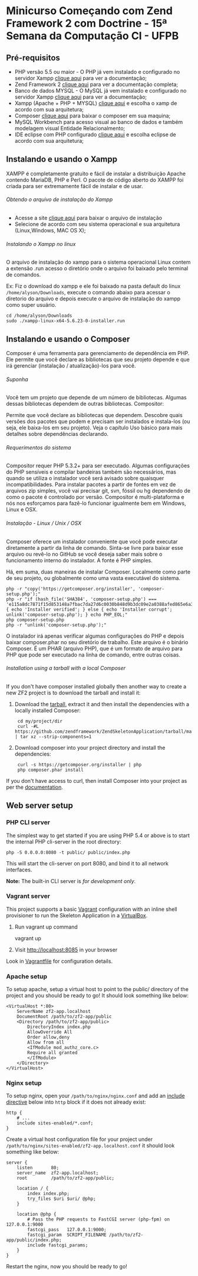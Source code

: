 Minicurso Começando com Zend Framework 2 com Doctrine - 15ª Semana da Computação CI - UFPB
=======================

Pré-requisitos
------------
* PHP versão 5.5 ou maior - O PHP já vem instalado e configurado no servidor Xampp [clique aqui](http://php.net/manual/pt_BR/) para ver a documentação;
* Zend Framework 2 [clique aqui](https://framework.zend.com/manual/2.4/en/index.html) para ver a documentação completa;
* Banco de dados MYSQL - O MySQL já vem instalado e configurado no servidor Xampp [clique aqui](https://dev.mysql.com/doc/refman/5.7/en/) para ver a documentação;
* Xampp (Apache + PHP + MYSQL) [clique aqui](https://www.apachefriends.org/pt_br/index.html) e escolha o xamp de acordo com sua arquitetura;
* Composer [clique aqui](https://getcomposer.org/download/) para baixar o composer em sua maquina;
* MySQL Workbench para acesso visual ao banco de dados e também modelagem visual Entidade Relacionalmento;
* IDE eclipse com PHP configurado [clique aqui](https://eclipse.org/pdt/#download) e escolha eclipse de acordo com sua arquitetura;


Instalando e usando o Xampp
---------------------------

XAMPP é completamente gratuito e fácil de instalar a distribuição Apache contendo MariaDB, PHP e Perl.
O pacote de código aberto do XAMPP foi criada para ser extremamente fácil de instalar e de usar.

###### Obtendo o arquivo de instalação do Xampp

* Acesse a site [clique aqui](https://www.apachefriends.org/pt_br/index.html) para baixar o arquivo de instalação
* Selecione de acordo com seu sistema operacional e sua arquitetura (Linux,Windows, MAC OS X);

###### Instalando o Xampp no linux

O arquivo de instalação do xampp para o sistema operacional Linux contem a extensão .run acesso o diretório onde o arquivo foi baixado pelo terminal de comandos.

Ex: Fiz o download do xampp e ele foi baixado na pasta default do linux `/home/alyson/Downloads`, execute o comando abaixo para acessar o diretorio do arquivo e depois
execute o arquivo de instalação do xampp como super usuário.

```
cd /home/alyson/Downloads
sudo ./xampp-linux-x64-5.6.23-0-installer.run
```

Instalando e usando o Composer
---------------------------

Composer é uma ferramenta para gerenciamento de dependência em PHP. Ele permite que você declare as bibliotecas
que seu projeto depende e que irá gerenciar (instalação / atualização)-los para você.

###### Suponha

Você tem um projeto que depende de um número de bibliotecas.
Algumas dessas bibliotecas dependem de outras bibliotecas.
Compositor:

Permite que você declare as bibliotecas que dependem.
Descobre quais versões dos pacotes que podem e precisam ser instalados e instala-los (ou seja, ele baixa-los em seu projeto).
Veja o capítulo Uso básico para mais detalhes sobre dependências declarando.

###### Requerimentos do sistema

Compositor requer PHP 5.3.2+ para ser executado. Algumas configurações do PHP sensíveis e compilar bandeiras também são necessários,
mas quando se utiliza o instalador você será avisado sobre quaisquer incompatibilidades.
Para instalar pacotes a partir de fontes em vez de arquivos zip simples, você vai precisar git, svn, fóssil ou hg dependendo de como o pacote é controlado por versão.
Compositor é multi-plataforma e nós nos esforçamos para fazê-lo funcionar igualmente bem em Windows, Linux e OSX.

###### Instalação - Linux / Unix / OSX

Composer oferece um instalador conveniente que você pode executar diretamente a partir da linha de comando.
Sinta-se livre para baixar esse arquivo ou revê-lo no GitHub se você deseja saber mais sobre o funcionamento interno do instalador.
A fonte é PHP simples.

Há, em suma, duas maneiras de instalar Composer. Localmente como parte de seu projeto, ou globalmente como uma vasta executável do sistema.

```
php -r "copy('https://getcomposer.org/installer', 'composer-setup.php');"
php -r "if (hash_file('SHA384', 'composer-setup.php') === 'e115a8dc7871f15d853148a7fbac7da27d6c0030b848d9b3dc09e2a0388afed865e6a3d6b3c0fad45c48e2b5fc1196ae') { echo 'Installer verified'; } else { echo 'Installer corrupt'; unlink('composer-setup.php'); } echo PHP_EOL;"
php composer-setup.php
php -r "unlink('composer-setup.php');"
```

O instalador irá apenas verificar algumas configurações do PHP e depois baixar composer.phar no seu diretório de trabalho.
Este arquivo é o binário Composer. É um PHAR (arquivo PHP), que é um formato de arquivo para PHP que pode ser executado na linha de comando, entre outras coisas.

###### Installation using a tarball with a local Composer

If you don't have composer installed globally then another way to create a new ZF2 project is to download the tarball and install it:

1. Download the [tarball](https://github.com/zendframework/ZendSkeletonApplication/tarball/master), extract it and then install the dependencies with a locally installed Composer:

        cd my/project/dir
        curl -#L https://github.com/zendframework/ZendSkeletonApplication/tarball/master | tar xz --strip-components=1
    

2. Download composer into your project directory and install the dependencies:

        curl -s https://getcomposer.org/installer | php
        php composer.phar install

If you don't have access to curl, then install Composer into your project as per the [documentation](https://getcomposer.org/doc/00-intro.md).

Web server setup
----------------

### PHP CLI server

The simplest way to get started if you are using PHP 5.4 or above is to start the internal PHP cli-server in the root
directory:

    php -S 0.0.0.0:8080 -t public/ public/index.php

This will start the cli-server on port 8080, and bind it to all network
interfaces.

**Note:** The built-in CLI server is *for development only*.

### Vagrant server

This project supports a basic [Vagrant](http://docs.vagrantup.com/v2/getting-started/index.html) configuration with an inline shell provisioner to run the Skeleton Application in a [VirtualBox](https://www.virtualbox.org/wiki/Downloads).

1. Run vagrant up command

    vagrant up

2. Visit [http://localhost:8085](http://localhost:8085) in your browser

Look in [Vagrantfile](Vagrantfile) for configuration details.

### Apache setup

To setup apache, setup a virtual host to point to the public/ directory of the
project and you should be ready to go! It should look something like below:

    <VirtualHost *:80>
        ServerName zf2-app.localhost
        DocumentRoot /path/to/zf2-app/public
        <Directory /path/to/zf2-app/public>
            DirectoryIndex index.php
            AllowOverride All
            Order allow,deny
            Allow from all
            <IfModule mod_authz_core.c>
            Require all granted
            </IfModule>
        </Directory>
    </VirtualHost>

### Nginx setup

To setup nginx, open your `/path/to/nginx/nginx.conf` and add an
[include directive](http://nginx.org/en/docs/ngx_core_module.html#include) below
into `http` block if it does not already exist:

    http {
        # ...
        include sites-enabled/*.conf;
    }


Create a virtual host configuration file for your project under `/path/to/nginx/sites-enabled/zf2-app.localhost.conf`
it should look something like below:

    server {
        listen       80;
        server_name  zf2-app.localhost;
        root         /path/to/zf2-app/public;

        location / {
            index index.php;
            try_files $uri $uri/ @php;
        }

        location @php {
            # Pass the PHP requests to FastCGI server (php-fpm) on 127.0.0.1:9000
            fastcgi_pass   127.0.0.1:9000;
            fastcgi_param  SCRIPT_FILENAME /path/to/zf2-app/public/index.php;
            include fastcgi_params;
        }
    }

Restart the nginx, now you should be ready to go!
